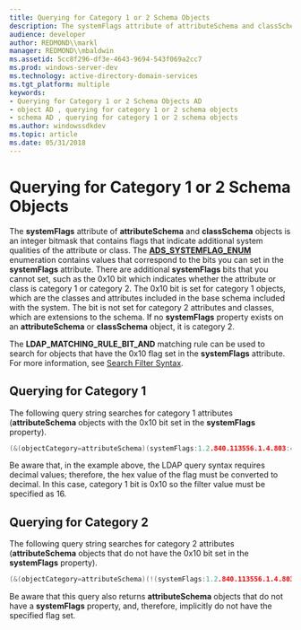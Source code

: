 ```yaml
---
title: Querying for Category 1 or 2 Schema Objects
description: The systemFlags attribute of attributeSchema and classSchema objects is an integer bitmask that contains flags that indicate additional system qualities of the attribute or class.
audience: developer
author: REDMOND\\markl
manager: REDMOND\\mbaldwin
ms.assetid: 5cc8f296-df3e-4643-9694-543f069a2cc7
ms.prod: windows-server-dev
ms.technology: active-directory-domain-services
ms.tgt_platform: multiple
keywords:
- Querying for Category 1 or 2 Schema Objects AD
- object AD , querying for category 1 or 2 schema objects
- schema AD , querying for category 1 or 2 schema objects
ms.author: windowssdkdev
ms.topic: article
ms.date: 05/31/2018
---
```


# Querying for Category 1 or 2 Schema Objects

The **systemFlags** attribute of **attributeSchema** and **classSchema** objects is an integer bitmask that contains flags that indicate additional system qualities of the attribute or class. The [**ADS\_SYSTEMFLAG\_ENUM**](https://msdn.microsoft.com/library/aa772297) enumeration contains values that correspond to the bits you can set in the **systemFlags** attribute. There are additional **systemFlags** bits that you cannot set, such as the 0x10 bit which indicates whether the attribute or class is category 1 or category 2. The 0x10 bit is set for category 1 objects, which are the classes and attributes included in the base schema included with the system. The bit is not set for category 2 attributes and classes, which are extensions to the schema. If no **systemFlags** property exists on an **attributeSchema** or **classSchema** object, it is category 2.

The **LDAP\_MATCHING\_RULE\_BIT\_AND** matching rule can be used to search for objects that have the 0x10 flag set in the **systemFlags** attribute. For more information, see [Search Filter Syntax](https://msdn.microsoft.com/library/aa746475).

## Querying for Category 1

The following query string searches for category 1 attributes (**attributeSchema** objects with the 0x10 bit set in the **systemFlags** property).


```C++
(&(objectCategory=attributeSchema)(systemFlags:1.2.840.113556.1.4.803:=16) )
```



Be aware that, in the example above, the LDAP query syntax requires decimal values; therefore, the hex value of the flag must be converted to decimal. In this case, category 1 bit is 0x10 so the filter value must be specified as 16.

## Querying for Category 2

The following query string searches for category 2 attributes (**attributeSchema** objects that do not have the 0x10 bit set in the **systemFlags** property).


```C++
(&(objectCategory=attributeSchema)(!(systemFlags:1.2.840.113556.1.4.803:=16)))
```



Be aware that this query also returns **attributeSchema** objects that do not have a **systemFlags** property, and, therefore, implicitly do not have the specified flag set.

 

 




